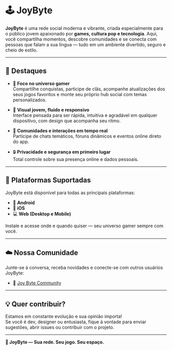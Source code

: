 # 🕹️ JoyByte

**JoyByte** é uma rede social moderna e vibrante, criada especialmente para o público jovem apaixonado por **games, cultura pop e tecnologia**. Aqui, você compartilha momentos, descobre comunidades e se conecta com pessoas que falam a sua língua — tudo em um ambiente divertido, seguro e cheio de estilo.  

---

## 🚀 Destaques

- 🎯 **Foco no universo gamer**  
  Compartilhe conquistas, participe de clãs, acompanhe atualizações dos seus jogos favoritos e monte seu próprio hub social com temas personalizados.

- 🎨 **Visual jovem, fluido e responsivo**  
  Interface pensada para ser rápida, intuitiva e agradável em qualquer dispositivo, com design que acompanha seu ritmo.

- 💬 **Comunidades e interações em tempo real**  
  Participe de chats temáticos, fóruns dinâmicos e eventos online direto do app.

- 🔒 **Privacidade e segurança em primeiro lugar**  
  Total controle sobre sua presença online e dados pessoais.

---

## 📱 Plataformas Suportadas

JoyByte está disponível para todas as principais plataformas:

- 📲 **Android**  
- 🍏 **iOS**  
- 💻 **Web (Desktop e Mobile)**  

Instale e acesse onde e quando quiser — seu universo gamer sempre com você.

---

## ☁️ Nossa Comunidade

Junte-se à conversa, receba novidades e conecte-se com outros usuários JoyByte:

- 💬 [Joy Byte Community](https://discord.gg/3vyw57ZYdF)  

---

## 💡 Quer contribuir?

Estamos em constante evolução e sua opinião importa!  
Se você é dev, designer ou entusiasta, fique à vontade para enviar sugestões, abrir issues ou contribuir com o projeto.

---

**🧠 JoyByte — Sua rede. Seu jogo. Seu espaço.**
